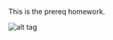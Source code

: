 This is the prereq homework.


![alt tag](https://cloud.githubusercontent.com/assets/4787659/5885799/804ccc32-a32d-11e4-9da0-10f2d3f3f6f5.gif)
